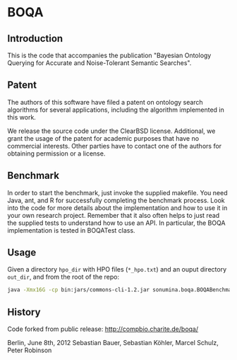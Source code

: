 # BOQA #

## Introduction ##

This is the code that accompanies the publication "Bayesian
Ontology Querying for Accurate and Noise-Tolerant Semantic
Searches".

## Patent ##

The authors of this software have filed a patent on ontology
search algorithms for several applications, including the
algorithm implemented in this work.

We release the source code under the ClearBSD license. Additional,
we grant the usage of the patent for academic purposes that have no
commercial interests. Other parties have to contact one of the
authors for obtaining permission or a license.

## Benchmark ##

In order to start the benchmark, just invoke the supplied
makefile. You need Java, ant, and R for successfully
completing the benchmark process. Look into the code for
more details about the implementation and how to use it in
your own research project. Remember that it also often helps
to just read the supplied tests to understand how to use an 
API. In particular, the BOQA implementation is tested in
BOQATest class.

## Usage ##

Given a directory ``hpo_dir`` with HPO files (``*_hpo.txt``) and an ouput directory ``out_dir``, and from the root of the repo:
```bash
java -Xmx16G -cp bin:jars/commons-cli-1.2.jar sonumina.boqa.BOQABenchmark -o data/hp.obo.gz -a data/new_phenotype.gz -p <hpo_dir> -d <out_dir>
```

## History ##
Code forked from public release: http://compbio.charite.de/boqa/

Berlin, June 8th, 2012
Sebastian Bauer, Sebastian Köhler, Marcel Schulz, Peter Robinson

